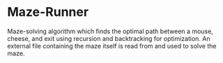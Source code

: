 # Maze-Runner
Maze-solving algorithm which finds the optimal path between a mouse, cheese, and exit using recursion and backtracking for optimization. An external file containing the maze itself is read from and used to solve the maze.
